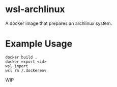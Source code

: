 # wsl-archlinux
A docker image that prepares an archlinux system.

# Example Usage
```
docker build .
docker export <id>
wsl import
wsl rm /.dockerenv
```
WIP
